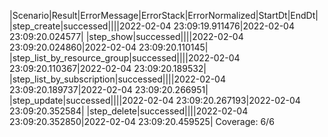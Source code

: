 |Scenario|Result|ErrorMessage|ErrorStack|ErrorNormalized|StartDt|EndDt|
|step_create|successed||||2022-02-04 23:09:19.911476|2022-02-04 23:09:20.024577|
|step_show|successed||||2022-02-04 23:09:20.024860|2022-02-04 23:09:20.110145|
|step_list_by_resource_group|successed||||2022-02-04 23:09:20.110367|2022-02-04 23:09:20.189532|
|step_list_by_subscription|successed||||2022-02-04 23:09:20.189737|2022-02-04 23:09:20.266951|
|step_update|successed||||2022-02-04 23:09:20.267193|2022-02-04 23:09:20.352584|
|step_delete|successed||||2022-02-04 23:09:20.352850|2022-02-04 23:09:20.459525|
Coverage: 6/6
